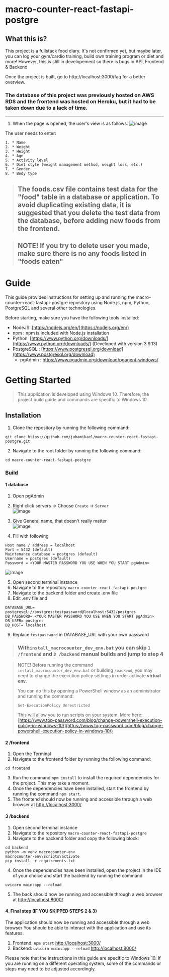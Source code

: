 # macro-counter-react-fastapi-postgre
## What this is?
This project is a fullstack food diary. It's not confirmed yet, but maybe later, you can log your gym/cardio training, build own training program or diet and more!
However, this is still in developement so there is bugs in API, Frontend & Backend

Once the project is built, go to http://localhost:3000/faq for a better overview.

### The database of this project was previously hosted on AWS RDS and the frontend was hosted on Heroku, but it had to be taken down due to a lack of time. 

--- 

1. When the page is opened, the user's view is as follows. 
![image](https://user-images.githubusercontent.com/83360104/214435715-6a12f394-29c3-4717-b9d3-cb32540b3098.png)


The user needs to enter: 
```
1. * Name
2. * Weight
3. * Height
4. * Age
5. * Activity level
6. * Diet style (weight management method, weight loss, etc.)
7. * Gender
8. * Body type
```

> ## The foods.csv file contains test data for the "food" table in a database or application. To avoid duplicating existing data, it is suggested that you delete the test data from the database, before adding new foods from the frontend. 

> ## NOTE! If you try to delete user you made, make sure there is no any foods listed in "foods eaten"


# Guide
This guide provides instructions for setting up and running the macro-counter-react-fastapi-postgre repository using Node.js, npm, Python, PostgreSQL and several other technologies.

Before starting, make sure you have the following tools installed:

-   NodeJS: [https://nodejs.org/en/](https://nodejs.org/en/)
-   npm : npm is included with Node.js installation
-   Python: [https://www.python.org/downloads/](https://www.python.org/downloads/) (Developed with version 3.9.13)
-   PostgreSQL : [https://www.postgresql.org/download](https://www.postgresql.org/download)
    -   pgAdmin : https://www.pgadmin.org/download/pgagent-windows/

# Getting Started

> This application is developed using Windows 10. Therefore, the project build guide and commands are specific to Windows 10.
 

## Installation

1.  Clone the repository by running the following command:


```
git clone https://github.com/juhamikael/macro-counter-react-fastapi-postgre.git
```
2.  Navigate to the root folder by running the following command:


```
cd macro-counter-react-fastapi-postgre
```
### Build
#### 1 database
1. Open pgAdmin
2. Right click servers -> Choose `Create` -> `Server`  
![image](https://user-images.githubusercontent.com/83360104/214409868-14dcf6a7-59c8-443a-afb3-ca9842e440c7.png)

3. Give General name, that doesn't really matter  
![image](https://user-images.githubusercontent.com/83360104/214408829-65384175-187b-40ed-95d9-2255f8fb1bb2.png) 
4. Fill with following 
```
Host name / address = localhost
Port = 5432 (default) 
Maintenance database = postgres (default)
Username = postgres (default)
Password = <YOUR MASTER PASSWORD YOU USE WHEN YOU START pgAdmin>
```  
![image](https://user-images.githubusercontent.com/83360104/214410279-2d45ef05-35c8-4a97-bb67-4595856b5a16.png)  

5.  Open second terminal instance 
6.  Navigate to the repository `macro-counter-react-fastapi-postgre`
7.  Navigate to the backend folder and create .env file
8.  Edit .env file and 
```
DATABASE_URL= postgresql://postgres:testpassword@localhost:5432/postgres
DB_PASSWORD= <YOUR MASTER PASSWORD YOU USE WHEN YOU START pgAdmin>
DB_USER= postgres
DB_HOST= localhost
```
9. Replace `testpassword` in DATABASE_URL with your own password

> ### With`install_macrocounter_dev_env.bat` you can skip `1 /frontend` and `3 /backend` manual builds and jump to step 4

> NOTE! Before running the command `install_macrocounter_dev_env.bat` or building `/backend`, you may need to change the execution policy settings in order activate **virtual env**.   
> 
> You can do this by opening a PowerShell window as an administrator and running the command: 
> ```
> Set-ExecutionPolicy Unrestricted
> ```
>  This will allow you to run scripts on your system. More here: [https://www.top-password.com/blog/change-powershell-execution-policy-in-windows-10/](https://www.top-password.com/blog/change-powershell-execution-policy-in-windows-10/)

#### 2 /frontend
1.  Open the Terminal
2.  Navigate to the frontend folder by running the following command:
```
cd frontend
``` 
3.  Run the command `npm install` to install the required dependencies for the project. This may take a moment.
4.  Once the dependencies have been installed, start the frontend by running the command `npm start`.
5.  The frontend should now be running and accessible through a web browser at [http://localhost:3000/](http://localhost:3000/)

#### 3 /backend
1.  Open second terminal instance 
2.  Navigate to the repository `macro-counter-react-fastapi-postgre`
3.  Navigate to the backend folder and copy the following block:
```
cd backend
python -m venv macrocounter-env
macrocounter-env\Scripts\activate
pip install -r requirements.txt
``` 
4.  Once the dependencies have been installed, open the project in the IDE of your choice and start the backend by running the command 
```
uvicorn main:app --reload
```
5.  The back should now be running and accessible through a web browser at [http://localhost:8000/](http://localhost:8000/)

#### 4. Final step (IF YOU SKIPPED STEPS 2 & 3)

The application should now be running and accessible through a web browser 
You should be able to interact with the application and use its features.
1. Frontend: `npm start` [http://localhost:3000/](http://localhost:3000/)
2. Backend: `uvicorn main:app --reload` [http://localhost:8000/](http://localhost:8000/)
	
Please note that the instructions in this guide are specific to Windows 10. If you are running on a different operating system, some of the commands or steps may need to be adjusted accordingly.


